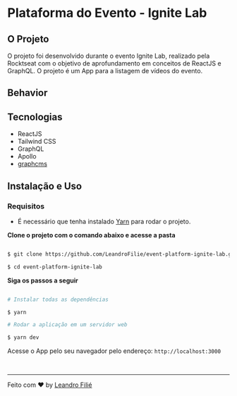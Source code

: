 # Plataforma do Evento - Ignite Lab

## O Projeto
O projeto foi desenvolvido durante o evento Ignite Lab, realizado pela Rocktseat com o objetivo de aprofundamento em conceitos de ReactJS e GraphQL. O projeto é um App para a listagem de vídeos do evento.

## Behavior

## Tecnologias
- ReactJS
- Tailwind CSS
- GraphQL
- Apollo
- [graphcms](https://graphcms.com/)

## Instalação e Uso
### Requisitos

- É necessário que tenha instalado [Yarn](https://yarnpkg.com/) para rodar o projeto.

**Clone o projeto com o comando abaixo e acesse a pasta**
```bash

$ git clone https://github.com/LeandroFilie/event-platform-ignite-lab.git

$ cd event-platform-ignite-lab
```

**Siga os passos a seguir**

```bash

# Instalar todas as dependências

$ yarn

# Rodar a aplicação em um servidor web

$ yarn dev

```
Acesse o App pelo seu navegador pelo endereço: `http://localhost:3000`

<br>

---
Feito com :heart: by [Leandro Filié](https://github.com/LeandroFilie)
